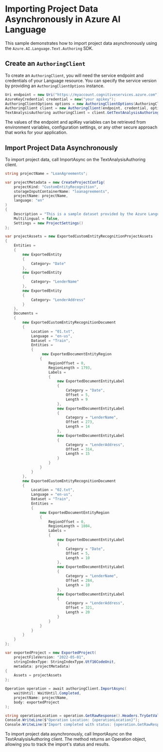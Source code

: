 # Importing Project Data Asynchronously in Azure AI Language

This sample demonstrates how to import project data asynchronously using the `Azure.AI.Language.Text.Authoring` SDK.

## Create an `AuthoringClient`

To create an `AuthoringClient`, you will need the service endpoint and credentials of your Language resource. You can specify the service version by providing an `AuthoringClientOptions` instance.

```C# Snippet:CreateAuthoringClientForSpecificApiVersion
Uri endpoint = new Uri("https://myaccount.cognitiveservices.azure.com");
AzureKeyCredential credential = new("your apikey");
AuthoringClientOptions options = new AuthoringClientOptions(AuthoringClientOptions.ServiceVersion.V2024_11_15_Preview);
AuthoringClient client = new AuthoringClient(endpoint, credential, options);
TextAnalysisAuthoring authoringClient = client.GetTextAnalysisAuthoringClient();
```

The values of the endpoint and apiKey variables can be retrieved from environment variables, configuration settings, or any other secure approach that works for your application.

## Import Project Data Asynchronously

To import project data, call ImportAsync on the TextAnalysisAuthoring client.

```C# Snippet:Sample2_TextAuthoring_ImportAsync
string projectName = "LoanAgreements";

var projectMetadata = new CreateProjectConfig(
    projectKind: "CustomEntityRecognition",
    storageInputContainerName: "loanagreements",
    projectName: projectName,
    language: "en"
)
{
    Description = "This is a sample dataset provided by the Azure Language service team to help users get started with Custom named entity recognition. The provided sample dataset contains 20 loan agreements drawn up between two entities.",
    Multilingual = false,
    Settings = new ProjectSettings()
};

var projectAssets = new ExportedCustomEntityRecognitionProjectAssets
{
    Entities =
    {
        new ExportedEntity
        {
            Category= "Date"
        },
        new ExportedEntity
        {
            Category= "LenderName"
        },
        new ExportedEntity
        {
            Category= "LenderAddress"
        }
    },
    Documents =
    {
        new ExportedCustomEntityRecognitionDocument
        {
            Location = "01.txt",
            Language = "en-us",
            Dataset = "Train",
            Entities =
            {
                 new ExportedDocumentEntityRegion
                {
                    RegionOffset = 0,
                    RegionLength = 1793,
                    Labels =
                    {
                        new ExportedDocumentEntityLabel
                        {
                            Category = "Date",
                            Offset = 5,
                            Length = 9
                        },
                        new ExportedDocumentEntityLabel
                        {
                            Category = "LenderName",
                            Offset = 273,
                            Length = 14
                        },
                        new ExportedDocumentEntityLabel
                        {
                            Category = "LenderAddress",
                            Offset = 314,
                            Length = 15
                        }
                    }
                }
            }
        },
        new ExportedCustomEntityRecognitionDocument
        {
            Location = "02.txt",
            Language = "en-us",
            Dataset = "Train",
            Entities =
            {
                new ExportedDocumentEntityRegion
                {
                    RegionOffset = 0,
                    RegionLength = 1804,
                    Labels =
                    {
                        new ExportedDocumentEntityLabel
                        {
                            Category = "Date",
                            Offset = 5,
                            Length = 10
                        },
                        new ExportedDocumentEntityLabel
                        {
                            Category = "LenderName",
                            Offset = 284,
                            Length = 10
                        },
                        new ExportedDocumentEntityLabel
                        {
                            Category = "LenderAddress",
                            Offset = 321,
                            Length = 20
                        }
                    }
                }
            }
        }
    }
};

var exportedProject = new ExportedProject(
    projectFileVersion: "2022-05-01",
    stringIndexType: StringIndexType.Utf16CodeUnit,
    metadata: projectMetadata)
{
    Assets = projectAssets
};

Operation operation = await authoringClient.ImportAsync(
    waitUntil: WaitUntil.Completed,
    projectName: projectName,
    body: exportedProject
);

string operationLocation = operation.GetRawResponse().Headers.TryGetValue("operation-location", out var location) ? location : null;
Console.WriteLine($"Operation Location: {operationLocation}");
Console.WriteLine($"Import completed with status: {operation.GetRawResponse().Status}");
```

To import project data asynchronously, call ImportAsync on the TextAnalysisAuthoring client. The method returns an Operation object, allowing you to track the import's status and results.

